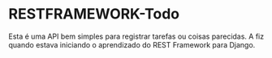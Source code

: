 # RESTFRAMEWORK-Todo

Esta é uma API bem simples para registrar tarefas ou coisas parecidas. A fiz quando estava iniciando o aprendizado do REST Framework para Django.
 
